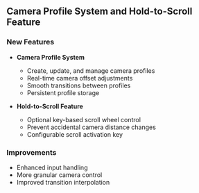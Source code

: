 ## Camera Profile System and Hold-to-Scroll Feature

### New Features
- **Camera Profile System**
  - Create, update, and manage camera profiles
  - Real-time camera offset adjustments
  - Smooth transitions between profiles
  - Persistent profile storage

- **Hold-to-Scroll Feature**
  - Optional key-based scroll wheel control
  - Prevent accidental camera distance changes
  - Configurable scroll activation key

### Improvements
- Enhanced input handling
- More granular camera control
- Improved transition interpolation
